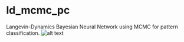 # ld_mcmc_pc
Langevin-Dynamics Bayesian Neural Network using MCMC for pattern classification.
![alt text](https://github.com/arpit-kapoor/ld_mcmc_pc/blob/master/barplt.png)
